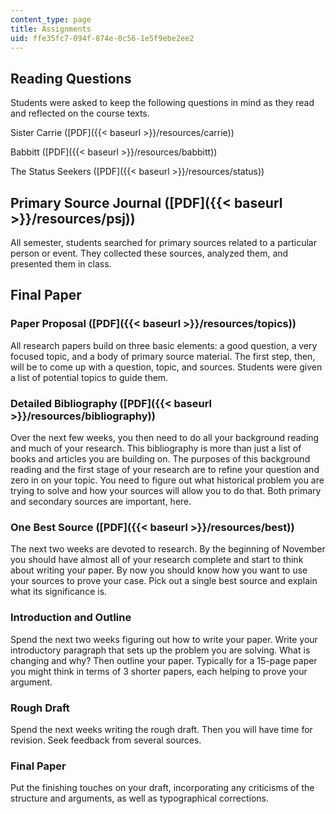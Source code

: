 ```yaml
---
content_type: page
title: Assignments
uid: ffe35fc7-094f-874e-0c56-1e5f9ebe2ee2
---
```


Reading Questions
-----------------

Students were asked to keep the following questions in mind as they read and reflected on the course texts.

Sister Carrie ([PDF]({{< baseurl >}}/resources/carrie))

Babbitt ([PDF]({{< baseurl >}}/resources/babbitt))

The Status Seekers ([PDF]({{< baseurl >}}/resources/status))

Primary Source Journal ([PDF]({{< baseurl >}}/resources/psj))
-------------------------------------------------------------

All semester, students searched for primary sources related to a particular person or event. They collected these sources, analyzed them, and presented them in class.

Final Paper
-----------

### Paper Proposal ([PDF]({{< baseurl >}}/resources/topics))

All research papers build on three basic elements: a good question, a very focused topic, and a body of primary source material. The first step, then, will be to come up with a question, topic, and sources. Students were given a list of potential topics to guide them.

### Detailed Bibliography ([PDF]({{< baseurl >}}/resources/bibliography))

Over the next few weeks, you then need to do all your background reading and much of your research. This bibliography is more than just a list of books and articles you are building on. The purposes of this background reading and the first stage of your research are to refine your question and zero in on your topic. You need to figure out what historical problem you are trying to solve and how your sources will allow you to do that. Both primary and secondary sources are important, here.

### One Best Source ([PDF]({{< baseurl >}}/resources/best))

The next two weeks are devoted to research. By the beginning of November you should have almost all of your research complete and start to think about writing your paper. By now you should know how you want to use your sources to prove your case. Pick out a single best source and explain what its significance is.

### Introduction and Outline

Spend the next two weeks figuring out how to write your paper. Write your introductory paragraph that sets up the problem you are solving. What is changing and why? Then outline your paper. Typically for a 15-page paper you might think in terms of 3 shorter papers, each helping to prove your argument.

### Rough Draft

Spend the next weeks writing the rough draft. Then you will have time for revision. Seek feedback from several sources.

### Final Paper

Put the finishing touches on your draft, incorporating any criticisms of the structure and arguments, as well as typographical corrections.